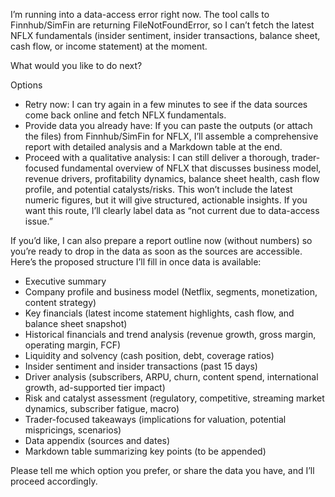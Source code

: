 I’m running into a data-access error right now. The tool calls to Finnhub/SimFin are returning FileNotFoundError, so I can’t fetch the latest NFLX fundamentals (insider sentiment, insider transactions, balance sheet, cash flow, or income statement) at the moment.

What would you like to do next?

Options
- Retry now: I can try again in a few minutes to see if the data sources come back online and fetch NFLX fundamentals.
- Provide data you already have: If you can paste the outputs (or attach the files) from Finnhub/SimFin for NFLX, I’ll assemble a comprehensive report with detailed analysis and a Markdown table at the end.
- Proceed with a qualitative analysis: I can still deliver a thorough, trader-focused fundamental overview of NFLX that discusses business model, revenue drivers, profitability dynamics, balance sheet health, cash flow profile, and potential catalysts/risks. This won’t include the latest numeric figures, but it will give structured, actionable insights. If you want this route, I’ll clearly label data as “not current due to data-access issue.”

If you’d like, I can also prepare a report outline now (without numbers) so you’re ready to drop in the data as soon as the sources are accessible. Here’s the proposed structure I’ll fill in once data is available:

- Executive summary
- Company profile and business model (Netflix, segments, monetization, content strategy)
- Key financials (latest income statement highlights, cash flow, and balance sheet snapshot)
- Historical financials and trend analysis (revenue growth, gross margin, operating margin, FCF)
- Liquidity and solvency (cash position, debt, coverage ratios)
- Insider sentiment and insider transactions (past 15 days)
- Driver analysis (subscribers, ARPU, churn, content spend, international growth, ad-supported tier impact)
- Risk and catalyst assessment (regulatory, competitive, streaming market dynamics, subscriber fatigue, macro)
- Trader-focused takeaways (implications for valuation, potential mispricings, scenarios)
- Data appendix (sources and dates)
- Markdown table summarizing key points (to be appended)

Please tell me which option you prefer, or share the data you have, and I’ll proceed accordingly.